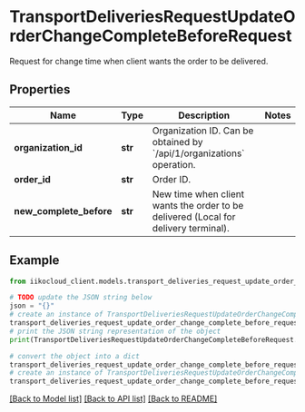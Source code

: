 # TransportDeliveriesRequestUpdateOrderChangeCompleteBeforeRequest

Request for change time when client wants the order to be delivered.

## Properties

Name | Type | Description | Notes
------------ | ------------- | ------------- | -------------
**organization_id** | **str** | Organization ID.                Can be obtained by &#x60;/api/1/organizations&#x60; operation. | 
**order_id** | **str** | Order ID. | 
**new_complete_before** | **str** | New time when client wants the order to be delivered (Local for delivery terminal). | 

## Example

```python
from iikocloud_client.models.transport_deliveries_request_update_order_change_complete_before_request import TransportDeliveriesRequestUpdateOrderChangeCompleteBeforeRequest

# TODO update the JSON string below
json = "{}"
# create an instance of TransportDeliveriesRequestUpdateOrderChangeCompleteBeforeRequest from a JSON string
transport_deliveries_request_update_order_change_complete_before_request_instance = TransportDeliveriesRequestUpdateOrderChangeCompleteBeforeRequest.from_json(json)
# print the JSON string representation of the object
print(TransportDeliveriesRequestUpdateOrderChangeCompleteBeforeRequest.to_json())

# convert the object into a dict
transport_deliveries_request_update_order_change_complete_before_request_dict = transport_deliveries_request_update_order_change_complete_before_request_instance.to_dict()
# create an instance of TransportDeliveriesRequestUpdateOrderChangeCompleteBeforeRequest from a dict
transport_deliveries_request_update_order_change_complete_before_request_from_dict = TransportDeliveriesRequestUpdateOrderChangeCompleteBeforeRequest.from_dict(transport_deliveries_request_update_order_change_complete_before_request_dict)
```
[[Back to Model list]](../README.md#documentation-for-models) [[Back to API list]](../README.md#documentation-for-api-endpoints) [[Back to README]](../README.md)


